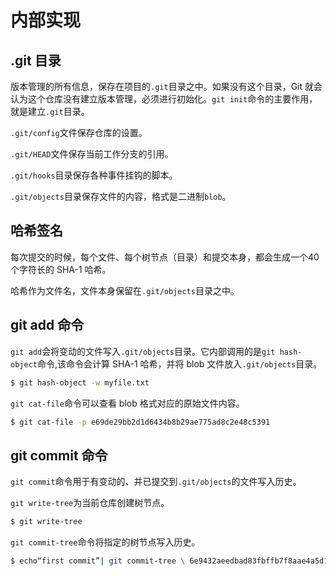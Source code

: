 # 内部实现

## .git 目录

版本管理的所有信息，保存在项目的`.git`目录之中。如果没有这个目录，Git 就会认为这个仓库没有建立版本管理，必须进行初始化。`git init`命令的主要作用，就是建立`.git`目录。

`.git/config`文件保存仓库的设置。

`.git/HEAD`文件保存当前工作分支的引用。

`.git/hooks`目录保存各种事件挂钩的脚本。

`.git/objects`目录保存文件的内容，格式是二进制`blob`。

## 哈希签名

每次提交的时候，每个文件、每个树节点（目录）和提交本身，都会生成一个40个字符长的 SHA-1 哈希。

哈希作为文件名，文件本身保留在`.git/objects`目录之中。

## git add 命令

`git add`会将变动的文件写入`.git/objects`目录。它内部调用的是`git hash-object`命令,该命令会计算 SHA-1 哈希，并将 blob 文件放入`.git/objects`目录。

```bash
$ git hash-object -w myfile.txt
```

`git cat-file`命令可以查看 blob 格式对应的原始文件内容。

```bash
$ git cat-file -p e69de29bb2d1d6434b8b29ae775ad8c2e48c5391
```

## git commit 命令

`git commit`命令用于有变动的、并已提交到`.git/objects`的文件写入历史。

`git write-tree`为当前仓库创建树节点。

```bash
$ git write-tree
```

`git commit-tree`命令将指定的树节点写入历史。

```bash
$ echo“first commit”| git commit-tree \ 6e9432aeedbad83fbffb7f8aae4a5d1ab50b7fdf
```
